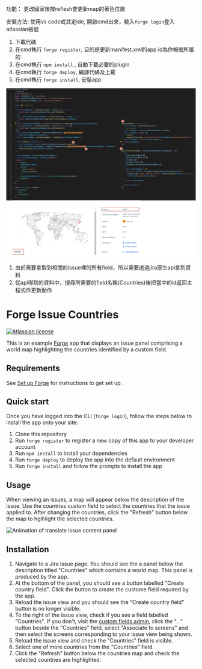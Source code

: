 功能：
更改國家後按reflesh會更新map的著色位置

安裝方法:
使用vs code或其定ide, 開啟cmd出來，輸入`forge login`登入atlassian帳號
1. 下載代碼
2. 在cmd執行 `forge register`, 目的是更新manifest.xml的app id為你帳號所屬的
3. 在cmd執行 `npm install` , 自動下載必要的plugin
4. 在cmd執行 `forge deploy`, 編譯代碼及上載
5. 在cmd執行 `forge install`, 安裝app

![Alt text](image.png)
1. 由於需要拿取到相關的issue裡的所有field，所以需要透過jira原生api拿到資料
2. 從api得到的資料中，搜尋所需要的field名稱(Countries)後把當中的id返回主程式作更新動作

# Forge Issue Countries

[![Atlassian license](https://img.shields.io/badge/license-Apache%202.0-blue.svg?style=flat-square)](LICENSE)

This is an example [Forge](https://developer.atlassian.com/platform/forge/) app that displays an issue panel comprising a world map highlighting the countries identified by a custom field.

## Requirements

See [Set up Forge](https://developer.atlassian.com/platform/forge/set-up-forge/) for instructions to get set up.

## Quick start
Once you have logged into the CLI (`forge login`), follow the steps below to install the app onto your site:
1. Clone this repository
2. Run `forge register` to register a new copy of this app to your developer account
3. Run `npm install` to install your dependencies
4. Run `forge deploy` to deploy the app into the default environment
5. Run `forge install` and follow the prompts to install the app

## Usage

When viewing an issues, a map will appear below the description of the issue. Use the countries custom field to select the countries that the issue applied to. After changing the countries, click the "Refresh" button below the map to hgihlight the selected countries.

![Animation of translate issue content panel](./demo.gif)

## Installation

1. Navigate to a Jira issue page. You should see the a panel below the description titled "Countries" which contains a world map. This panel is produced by the app.
2. At the bottom of the panel, you should see a button labelled "Create country field". Click the button to create the custome field required by the app.
3. Reload the issue view and you should see the "Create country field" button is no longer visible.
4. To the right of the issue view, check if you see a field labelled "Countries". If you don't, visit the [custom fields admin](https://your-tenant.atlassian.net/secure/admin/ViewCustomFields.jspa), click the "..." button beside the "Countries" field, select "Associate to screens" and then select the screens corresponding to your issue view being shown.
5. Reload the issue view and check the "Countries" field is visible.
6. Select one of more countries from the "Countries" field.
7. Click the "Refresh" button below the countries map and check the selected countries are highlighted.
